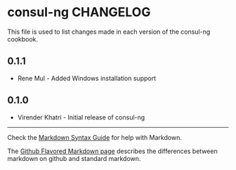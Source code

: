 consul-ng CHANGELOG
================

This file is used to list changes made in each version of the consul-ng cookbook.

0.1.1
-----
- Rene Mul - Added Windows installation support

0.1.0
-----
- Virender Khatri - Initial release of consul-ng

- - -
Check the [Markdown Syntax Guide](http://daringfireball.net/projects/markdown/syntax) for help with Markdown.

The [Github Flavored Markdown page](http://github.github.com/github-flavored-markdown/) describes the differences between markdown on github and standard markdown.
